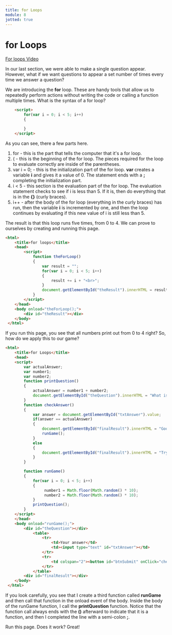 ```yaml
---
title: for Loops
module: 8
jotted: true
---
```


# for Loops

<p><a href="//www.youtube.com/embed/i4-Ls7j4wTg" data-lity>For loops Video</a></p>

In our last section, we were able to make a single question appear. However, what if we want questions to appear a set number of times every time we answer a question?

We are introducing the **for** loop. These are handy tools that allow us to repeatedly perform actions without writing the code or calling a function multiple times. What is the syntax of a for loop?

```html
    <script>
        for(var i = 0; i < 5; i++)
        {

        }
    </script>
```

As you can see, there a few parts here.

1. for - this is the part that tells the computer that it's a for loop.
2. ( - this is the beginning of the for loop. The pieces required for the loop to evaluate correctly are inside of the parentheses.
3. var i = 0; - this is the initialization part of the for loop. **var** creates a variable **i** and gives it a value of 0. The statement ends with a **;** completing the initialization part.
4. i < 5 - this section is the evaluation part of the for loop. The evaluation statement checks to see if i is less than 5. If it is, then do everything that is in the **{}** (curly braces). 
5. i++ - after the body of the for loop (everything in the curly braces) has run, then the variable **i** is incremented by one, and then the loop continues by evaluating if this new value of i is still less than 5. 

The result is that this loop runs five times, from 0 to 4. We can prove to ourselves by creating and running this page.

```html
<html>
    <title>for loops</title>
    <head>
        <script>
            function theForLoop()
            {
                var result = "";
                for(var i = 0; i < 5; i++)
                {
                    result += i + "<br>";
                }
                document.getElementById("theResult").innerHTML = result;
            }  
        </script>
    </head>
    <body onload="theForLoop();">
        <div id="theResult"></div> 
    </body>
 </html>
```

If you run this page, you see that all numbers print out from 0 to 4 right? So, how do we apply this to our game?

```html
<html>
    <title>for Loops</title>
    <head>
    <script>
        var actualAnswer;
        var number1;
        var number2;
        function printQuestion()
        {
            actualAnswer = number1 + number2;
            document.getElementById("theQuestion").innerHTML = "What is " + number1 + "+" + number2 + "?";
        }
        function checkAnswer()
        {
            var answer = document.getElementById("txtAnswer").value;
            if(answer == actualAnswer)
            {
                document.getElementById("finalResult").innerHTML = "Good job!";
                runGame();
            }
            else
            {
                document.getElementById("finalResult").innerHTML = "Try Again!";
            }
        }

        function runGame()
        {
            for(var i = 0; i < 5; i++)
            {
                 number1 = Math.floor(Math.random() * 10);
                 number2 = Math.floor(Math.random() * 10);
            }
            printQuestion();
        }
    </script>
    </head>
    <body onload="runGame();">
        <div id="theQuestion"></div>
            <table>
                <tr>
                    <td>Your answer</td>
                    <td><input type="text" id="txtAnswer"></td>
                </tr>
                <tr>
                    <td colspan="2"><button id="btnSubmit" onClick="checkAnswer();">Submit</button></td>
                </tr>
            </table>
        <div id="finalResult"></div>
    </body>
 </html>
```

If you look carefully, you see that I create a third function called **runGame** and then call that function in the onload event of the body. Inside the body of the runGame function, I call the **printQuestion** function. Notice that the function call always ends with the **()** afterward to indicate that it is a function, and then I completed the line with a semi-colon **;**.

Run this page. Does it work? Great!